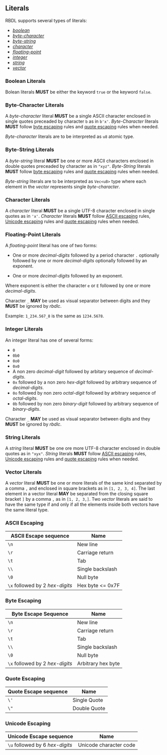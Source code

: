 ## Literals
RBDL supports several types of literals:
- [*boolean*](#bolean-literals)
- [*byte-character*](#byte-character-literal)
- [*byte-string*](#byte-string-literals)
- [*character*](#character-literals)
- [*floating-point*](#floating-point-literals)
- [*integer*](#integer-literals)
- [*string*](#string-literals)
- [*vector*](#vector-literals)

### Boolean Literals

Bolean literals **MUST** be either the keyword `true` or the keyword `false`.

### Byte-Character Literals

A *byte-character* literal **MUST** be a single ASCII character enclosed
in single quotes preceaded by character `b` as in `b'x'`. *Byte-Character*
literals **MUST** follow [byte escaping](#byte-escaping) rules and
[quote escaping](#quote-escaping) rules when needed.

*Byte-character* literals are to be interpreted as `u8` atomic type.

### Byte-String Literals

A *byte-string* literal **MUST** be one or more ASCII characters enclosed in
double quotes preceaded by character as in `"xyz"`. *Byte-String* literals
**MUST** follow [byte escaping](#byte-escaping) rules and
[quote escaping](#quote-escaping) rules when needed.

*Byte-string* literals are to be interpreted as `Vec<u8>` type where each
element in the *vector* represents single *byte-character*.


### Character Literals

A *character* literal **MUST** be a single UTF-8 character enclosed
in single quotes as in `'x'`. *Character* literals **MUST** follow
[ASCII escaping](#ascii-escaping) rules, [Unicode escaping](#unicode-escaping)
rules and [quote escaping](#quote-escaping) rules when needed.

### Floating-Point Literals

A *floating-point* literal has one of two forms:

- One or more *decimal-digits* followed by a period character `.`
  optionally followed by one or more *decimal-digits* optionally
  followed by an exponent.

- One or more *decimal-digits* followed by an exponent.

Where exponent is either the character `e` or `E` followed by
one or more *decimal-digits*.

Character `_` **MAY** be used as visual separator between digits and they
**MUST** be ignored by *rbdlc*.

Example:
`1_234.567_8` is the same as `1234.5678`.

### Integer Literals

An integer literal has one of several forms:

- `0`
- `0b0`
- `0o0`
- `0x0`
- A non zero *decimal-digit* followed by arbitary sequence of *decimal-digits*.
- `0x` followed by a non zero *hex-digit* followed by arbitrary sequence of *decimal-digits*.
- `0o` followed by non zero *octal-digit* followed by arbitrary sequence of *octal-digits*.
- `0b` followed by non zero *binary-digit* followed by arbitrary sequence of *binary-digits*.

Character `_` **MAY** be used as visual separator between digits and they
**MUST** be ignored by *rbdlc*.

### String Literals

A *string* literal **MUST** be one ore more UTF-8 character enclosed
in double quotes as in `"xyx"`. *String* literals **MUST** follow
[ASCII escaping](#ascii-escaping) rules, [Unicode escaping](#unicode-escaping)
rules and [quote escaping](#quote-escaping) rules when needed.


### Vector Literals

A *vector* literal **MUST** be one or more literals of the same kind separated
by a comma `,` and enclosed in square brackets as in `[1, 2, 3, 4]`. The last
element in a vector literal **MAY** be separated from the closing square bracket
`]` by a comma `,` as in `[1, 2, 3,]`. Two *vector* literals are said to have the
same type if and only if all the elements inside both vectors have the same literal
type.

### ASCII Escaping

| ASCII Escape sequence         | Name             |
|-------------------------------|------------------|
|`\n`                           | New line         |
|`\r`                           | Carriage return  |
|`\t`                           | Tab              |
|`\\`                           | Single backslash |
|`\0`                           | Null byte        |
|`\x` followed by 2 *hex-digits*| Hex byte <= 0x7F |


### Byte Escaping

| Byte Escape Sequence          | Name               |
|-------------------------------|--------------------|
|`\n`                           | New line           |
|`\r`                           | Carriage return    |
|`\t`                           | Tab                |
|`\\`                           | Single backslash   |
|`\0`                           | Null byte          |
|`\x` followed by 2 *hex-digits*| Arbitrary hex byte |


### Quote Escaping

| Quote Escape sequence  | Name         |
|------------------------|--------------|
| `\'`                   | Single Quote |
| `\"`                   | Double Quote |

### Unicode Escaping


| Unicode Escape sequence         | Name                   |
|---------------------------------|------------------------|
| `\u` followed by 6 *hex-digits* | Unicode character code |
